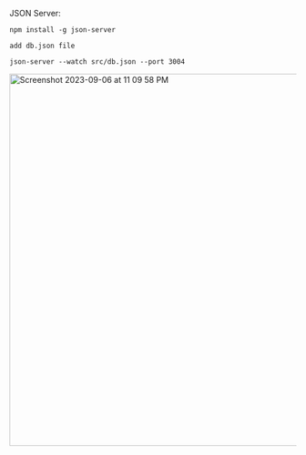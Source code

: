 JSON Server:

```
npm install -g json-server

add db.json file

json-server --watch src/db.json --port 3004
```


<img width="653" alt="Screenshot 2023-09-06 at 11 09 58 PM" src="https://github.com/annadruzhinina/JSON-PlaceholderJSONServer/assets/41097193/31c4801f-52cc-4e83-82fe-e4fae127c92c">
